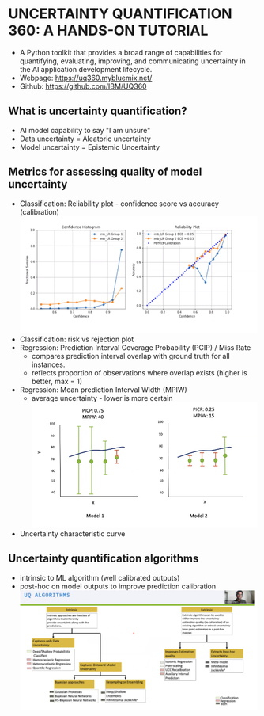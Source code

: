 # UNCERTAINTY QUANTIFICATION 360: A HANDS-ON TUTORIAL

* A Python toolkit that provides a broad range of capabilities for quantifying, evaluating, improving, and communicating uncertainty in the AI application development lifecycle.
* Webpage: https://uq360.mybluemix.net/
* Github: https://github.com/IBM/UQ360

## What is uncertainty quantification?
* AI model capability to say "I am unsure"
* Data uncertainty = Aleatoric uncertainty
* Model uncertainty = Epistemic Uncertainty

## Metrics for assessing quality of model uncertainty 
* Classification: Reliability plot - confidence score vs accuracy (calibration)
![](2021-11-03-17-34-55.png)
* Classification: risk vs rejection plot
* Regression: Prediction Interval Coverage Probability (PCIP) / Miss Rate
    * compares prediction interval overlap with ground truth for all instances. 
    * reflects proportion of observations where overlap exists (higher is better, max = 1)
* Regression: Mean prediction Interval Width (MPIW)
    * average uncertainty - lower is more certain
![](2021-11-03-17-37-06.png)
* Uncertainty characteristic curve

## Uncertainty quantification algorithms
* intrinsic to ML algorithm (well calibrated outputs)
* post-hoc on model outputs to improve prediction calibration
![](2021-11-03-17-41-38.png)
